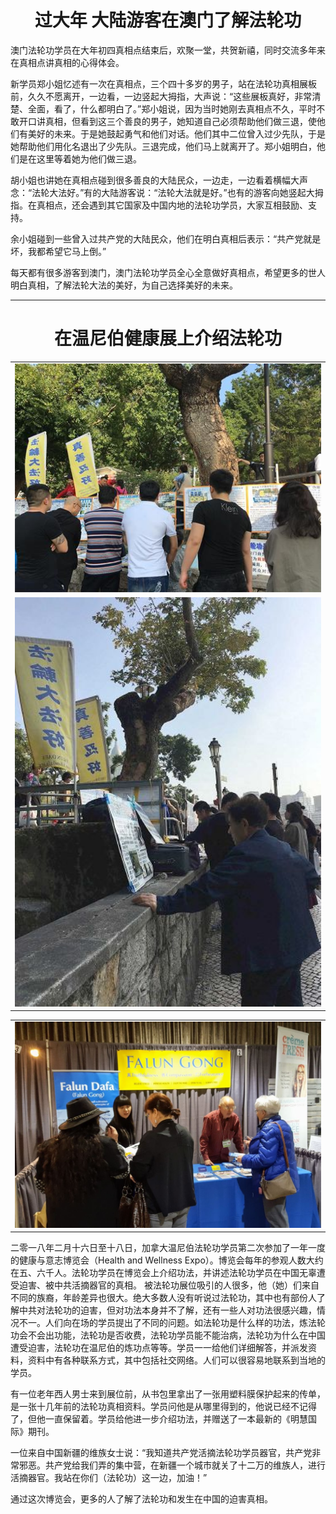 
<h1 align="center"><b>过大年 大陆游客在澳门了解法轮功</b></h1>
<table border="0" cellspacing="3" cellpadding="3">
<tbody>
<tr>
<td align="center"><IMG SRC="bird/img/2018-2-21-macau-chinese-new-year_01--ss.jpg" width=800></td>
</tr>
<tr>
 <td align="center"><IMG SRC="bird/img/2018-2-21-macau-chinese-new-year_03--ss.jpg" width=800></td>
 </tr>
<tr>

澳门法轮功学员在大年初四真相点结束后，欢聚一堂，共贺新禧，同时交流多年来在真相点讲真相的心得体会。

新学员郑小姐忆述有一次在真相点，三个四十多岁的男子，站在法轮功真相展板前，久久不愿离开，一边看，一边竖起大拇指，大声说：“这些展板真好，非常清楚、全面，看了，什么都明白了。”郑小姐说，因为当时她刚去真相点不久，平时不敢开口讲真相，但看到这三个善良的男子，她知道自己必须帮助他们做三退，使他们有美好的未来。于是她鼓起勇气和他们对话。他们其中二位曾入过少先队，于是她帮助他们用化名退出了少先队。三退完成，他们马上就离开了。郑小姐明白，他们是在这里等着她为他们做三退。

胡小姐也讲她在真相点碰到很多善良的大陆民众，一边走，一边看着横幅大声念：“法轮大法好。”有的大陆游客说：“法轮大法就是好。”也有的游客向她竖起大拇指。在真相点，还会遇到其它国家及中国内地的法轮功学员，大家互相鼓励、支持。

余小姐碰到一些曾入过共产党的大陆民众，他们在明白真相后表示：“共产党就是坏，我都希望它马上倒。”

每天都有很多游客到澳门，澳门法轮功学员全心全意做好真相点，希望更多的世人明白真相，了解法轮大法的美好，为自己选择美好的未来。

<hr>

<h1 align="center"><b>在温尼伯健康展上介绍法轮功</b></h1>

<table border="0" cellspacing="3" cellpadding="3">
<tbody>
<tr>
<td align="center"><IMG SRC="bird/img/2018-2-21-canada-winnipeg-health-expo_01.jpg" width=880></td>
</tr>
<tr>

</tbody>
</table>

二零一八年二月十六日至十八日，加拿大温尼伯法轮功学员第二次参加了一年一度的健康与意志博览会（Health and Wellness Expo）。博览会每年的参观人数大约在五、六千人。法轮功学员在博览会上介绍功法，并讲述法轮功学员在中国无辜遭受迫害、被中共活摘器官的真相。
被法轮功展位吸引的人很多，他（她）们来自不同的族裔，年龄差异也很大。绝大多数人没有听说过法轮功，其中也有部份人了解中共对法轮功的迫害，但对功法本身并不了解，还有一些人对功法很感兴趣，情况不一。人们向在场的学员提出了不同的问题。如法轮功是什么样的功法，炼法轮功会不会出功能，法轮功是否收费，法轮功学员能不能治病，法轮功为什么在中国遭受迫害，法轮功在温尼伯的炼功点等等。学员一一给他们详细解答，并派发资料，资料中有各种联系方式，其中包括社交网络。人们可以很容易地联系到当地的学员。

有一位老年西人男士来到展位前，从书包里拿出了一张用塑料膜保护起来的传单，是一张十几年前的法轮功真相资料。学员问他是从哪里得到的，他说已经不记得了，但他一直保留着。学员给他进一步介绍功法，并赠送了一本最新的《明慧国际》期刊。

一位来自中国新疆的维族女士说：“我知道共产党活摘法轮功学员器官，共产党非常邪恶。共产党给我们弄的集中营，在新疆一个城市就关了十二万的维族人，进行活摘器官。我站在你们（法轮功）这一边，加油！”

通过这次博览会，更多的人了解了法轮功和发生在中国的迫害真相。
